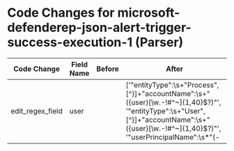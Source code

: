 # Code Changes for microsoft-defenderep-json-alert-trigger-success-execution-1 (Parser)

| Code Change | Field Name | Before | After |
|-------------|------------|--------|-------|
| edit_regex_field | user |  | ['"entityType":\s+"Process",[^\}]+"accountName":\s+"({user}[\w\.\-\!\#\^\~]{1,40}\$?)"', '"entityType":\s+"User",[^\}]+"accountName":\s+"({user}[\w\.\-\!\#\^\~]{1,40}\$?)"', '"userPrincipalName":\s*"(-|({email_address}([A-Za-z0-9]+[!#$%&\'+\/=?^_`~.-])*[A-Za-z0-9]+@({email_domain}[^\]\s"\\,\|]+\.[^\]\s"\\,\|]+))|(({user}[\w\.\-\!\#\^\~]{1,40}\$?)(@[^"]+)?))"', 'aadUserId[^}\]]+?"accountName":\s*"((?i:-|SYSTEM)|({full_name}[^"\s]+\s[^"]+)|({email_address}([A-Za-z0-9]+[!#$%&\'+\/=?^_`~.-])*[A-Za-z0-9]+@({email_domain}[^\]\s"\\,\|]+\.[^\]\s"\\,\|]+))|({user}[\w\.\-\!\#\^\~]{1,40}\$?))"', 'exa_regex="aadUserId[^}\]]+?"accountName":\s*"(-|({full_name}[^"\s]+\s[^"]+)|({email_address}([A-Za-z0-9]+[!#$%&\'+\/=?^_`~.-])*[A-Za-z0-9]+@({email_domain}[^\]\s"\\,\|]+\.[^\]\s"\\,\|]+))|({user}[\w\.\-\!\#\^\~]{1,40}\$?))"', 'exa_regex="accountName":\s*"(-|({full_name}[^"\s]+\s[^"]+)|({email_address}([A-Za-z0-9]+[!#$%&\'+\/=?^_`~.-])*[A-Za-z0-9]+@({email_domain}[^\]\s"\\,\|]+\.[^\]\s"\\,\|]+))|({user}[\w\.\-\!\#\^\~]{1,40}\$?))"', 'exa_regex="entityType":\s+"Process",[^\}]+"accountName":\s+"({user}[\w\.\-\!\#\^\~]{1,40}\$?)"', 'exa_regex="entityType":\s+"User",[^\}]+"accountName":\s+"({user}[\w\.\-\!\#\^\~]{1,40}\$?)"', 'exa_regex="userPrincipalName":\s*"(-|({email_address}([A-Za-z0-9]+[!#$%&\'+\/=?^_`~.-])*[A-Za-z0-9]+@({email_domain}[^\]\s"\\,\|]+\.[^\]\s"\\,\|]+))|(({user}[\w\.\-\!\#\^\~]{1,40}\$?)(@[^"]+)?))"'] |